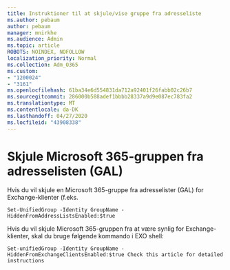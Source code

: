 ```yaml
---
title: Instruktioner til at skjule/vise gruppe fra adresseliste
ms.author: pebaum
author: pebaum
manager: mnirkhe
ms.audience: Admin
ms.topic: article
ROBOTS: NOINDEX, NOFOLLOW
localization_priority: Normal
ms.collection: Adm_O365
ms.custom:
- "1200024"
- "3161"
ms.openlocfilehash: 61ba34e6d554831da712a92401f26fabb02c26b7
ms.sourcegitcommit: 286000b588adef1bbbb28337a9d9e087ec783fa2
ms.translationtype: MT
ms.contentlocale: da-DK
ms.lasthandoff: 04/27/2020
ms.locfileid: "43908338"
---
```

# <a name="hide-microsoft-365-group-from-address-list-gal"></a>Skjule Microsoft 365-gruppen fra adresselisten (GAL)

Hvis du vil skjule en Microsoft 365-gruppe fra adresselister (GAL) for Exchange-klienter (f.eks.

`Set-UnifiedGroup -Identity GroupName -HiddenFromAddressListsEnabled:$true`

Hvis du vil skjule Microsoft 365-gruppen fra at være synlig for Exchange-klienter, skal du bruge følgende kommando i EXO shell:

`Set-unifiedGroup -Identity GroupName -HiddenFromExchangeClientsEnabled:$true
Check this article for detailed instructions`

